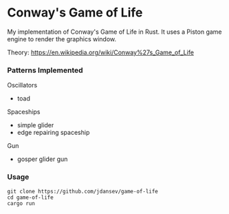# Conway's Game of Life

My implementation of Conway's Game of Life in Rust. It uses a Piston game engine to render the graphics window.

Theory: https://en.wikipedia.org/wiki/Conway%27s_Game_of_Life

### Patterns Implemented
Oscillators
* toad

Spaceships
* simple glider
* edge repairing spaceship

Gun
* gosper glider gun

### Usage
```
git clone https://github.com/jdansev/game-of-life
cd game-of-life
cargo run
```
